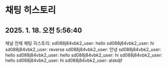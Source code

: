 # 채팅 히스토리

## 2025. 1. 18. 오전 5:56:40

채널 전체 채팅 히스토리:
sd088j84vbk2_user: hello
sd088j84vbk2_user: hi
sd088j84vbk2_user: reverse
sd088j84vbk2_user: 안녕
sd088j84vbk2_user: hello
sd088j84vbk2_user: hello
sd088j84vbk2_user: hi
sd088j84vbk2_user: hello
sd088j84vbk2_user: hi
sd088j84vbk2_user: alskdjf
